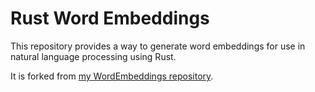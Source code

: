 # Rust Word Embeddings

This repository provides a way to generate word embeddings for use in natural language processing using Rust. 

It is forked from [my WordEmbeddings repository](https://github.com/goldstraw/WordEmbeddings).
